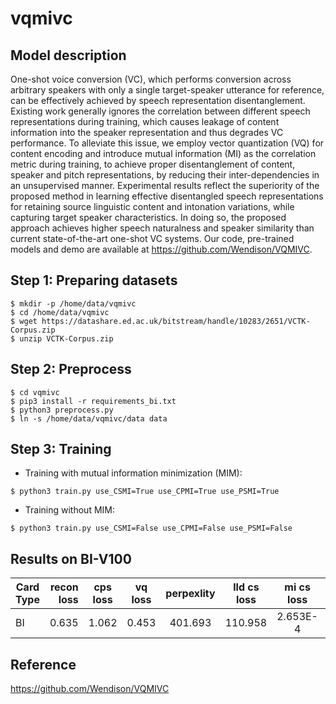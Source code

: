 # vqmivc

## Model description

One-shot voice conversion (VC), which performs conversion across arbitrary speakers with only a single target-speaker utterance for reference, can be effectively achieved by speech representation disentanglement. Existing work generally ignores the correlation between different speech representations during training, which causes leakage of content information into the speaker representation and thus degrades VC performance. To alleviate this issue, we employ vector quantization (VQ) for content encoding and introduce mutual information (MI) as the correlation metric during training, to achieve proper disentanglement of content, speaker and pitch representations, by reducing their inter-dependencies in an unsupervised manner. Experimental results reflect the superiority of the proposed method in learning effective disentangled speech representations for retaining source linguistic content and intonation variations, while capturing target speaker characteristics. In doing so, the proposed approach achieves higher speech naturalness and speaker similarity than current state-of-the-art one-shot VC systems. Our code, pre-trained models and demo are available at https://github.com/Wendison/VQMIVC.


## Step 1: Preparing datasets

```
$ mkdir -p /home/data/vqmivc
$ cd /home/data/vqmivc
$ wget https://datashare.ed.ac.uk/bitstream/handle/10283/2651/VCTK-Corpus.zip 
$ unzip VCTK-Corpus.zip
```

## Step 2: Preprocess

```
$ cd vqmivc
$ pip3 install -r requirements_bi.txt
$ python3 preprocess.py
$ ln -s /home/data/vqmivc/data data 
```

## Step 3: Training

* Training with mutual information minimization (MIM):

```
$ python3 train.py use_CSMI=True use_CPMI=True use_PSMI=True
```

* Training without MIM:
```
$ python3 train.py use_CSMI=False use_CPMI=False use_PSMI=False 
```

## Results on BI-V100

| Card Type        | recon loss   |  cps loss  | vq loss | perpexlity | lld cs loss | mi cs loss | lld ps loss | mi ps loss | lld cp loss | mi cp loss |used time(s)|
| --------   | -----:  | :----:  | :----:  | :----:  | :----:  | :----:  | :----:  | :----:  | :----:  | :----:  | :----:  |
| BI      |0.635|1.062 |0.453 |401.693 |110.958|2.653E-4|0.052|0.001|219.895|0.021|4.315|

## Reference
https://github.com/Wendison/VQMIVC